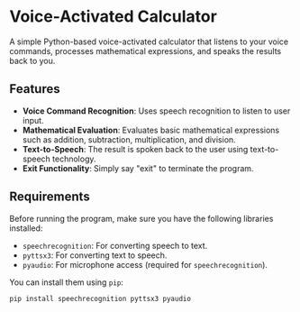# Voice-Activated Calculator

A simple Python-based voice-activated calculator that listens to your voice commands, processes mathematical expressions, and speaks the results back to you.

## Features

- **Voice Command Recognition**: Uses speech recognition to listen to user input.
- **Mathematical Evaluation**: Evaluates basic mathematical expressions such as addition, subtraction, multiplication, and division.
- **Text-to-Speech**: The result is spoken back to the user using text-to-speech technology.
- **Exit Functionality**: Simply say "exit" to terminate the program.

## Requirements

Before running the program, make sure you have the following libraries installed:

- `speechrecognition`: For converting speech to text.
- `pyttsx3`: For converting text to speech.
- `pyaudio`: For microphone access (required for `speechrecognition`).

You can install them using `pip`:

```bash
pip install speechrecognition pyttsx3 pyaudio

